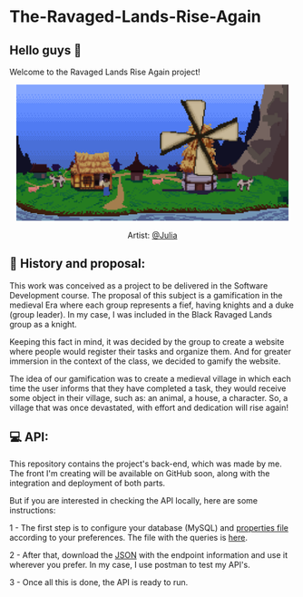 # The-Ravaged-Lands-Rise-Again

## Hello guys 🤗

Welcome to the Ravaged Lands Rise Again project!

<p align="center">
  <img src=https://raw.githubusercontent.com/taybalau/The-Ravaged-Lands-Rise-Again/main/field_day.gif  width="480">
</p>

<p align="center">
  Artist: <a href="https://github.com/JuliaDaYo">@Julia</a>
   </p>

## 📖 History and proposal: 

This work was conceived as a project to be delivered in the Software Development course. 
The proposal of this subject is a gamification in the medieval Era where each group represents a fief, 
having knights and a duke (group leader). In my case, I was included in the Black Ravaged Lands group as a knight. 

Keeping this fact in mind, it was decided by the group to create a website where people would register their tasks 
and organize them. And for greater immersion in the context of the class, we decided to gamify the website.

The idea of our gamification was to create a medieval village in which each time the user informs that they have completed a task, 
they would receive some object in their village, such as: an animal, a house, a character. So, a village that was once devastated, 
with effort and dedication will rise again!

## 💻 API:

This repository contains the project's back-end, which was made by me.
The front I'm creating will be available on GitHub soon,
along with the integration and deployment of both parts. 

But if you are interested in checking the API locally, here are some instructions: 

1 - The first step is to configure your database (MySQL) and [properties file](https://github.com/taybalau/The-Ravaged-Lands-Rise-Again/blob/main/site/src/main/resources/application-dev.properties) according to your preferences. The file with the queries is [here](https://github.com/taybalau/The-Ravaged-Lands-Rise-Again/tree/main/mysql). 

2 - After that, download the [JSON](https://github.com/taybalau/The-Ravaged-Lands-Rise-Again/tree/main/postman) with the endpoint information and use it wherever you prefer. In my case, I use postman to test my API's.

3 - Once all this is done, the API is ready to run.
